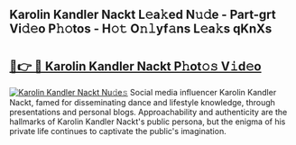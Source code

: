 ## Karolin Kandler Nackt L𝚎a𝚔ed N𝚞𝚍e - Part-grt Vi𝚍𝚎o P𝚑𝚘tos - H𝚘𝚝 O𝚗𝚕yf𝚊ns L𝚎a𝚔s qKnXs

# <h2><a href="http://kfcf67j.oniu.top/?m=Karolin+Kandler+Nackt">🔗👉 🔴 Karolin Kandler Nackt P𝚑ot𝚘𝚜 V𝚒d𝚎o</a></h2>

[![Karolin Kandler Nackt Nu𝚍e𝚜](https://i.imgur.com/0qMVB7G.gif)](http://kfcf67j.oniu.top/?m=Karolin+Kandler+Nackt)
Social media influencer Karolin Kandler Nackt, famed for disseminating dance and lifestyle knowledge, through presentations and personal blogs. Approachability and authenticity are the hallmarks of Karolin Kandler Nackt's public persona, but the enigma of his private life continues to captivate the public's imagination.  
